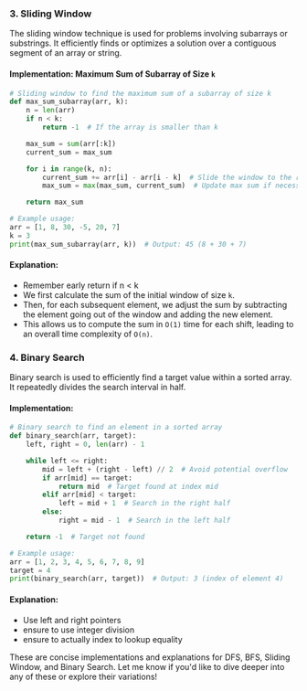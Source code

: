 ### 3. **Sliding Window**

The sliding window technique is used for problems involving subarrays or substrings. It efficiently finds or optimizes a solution over a contiguous segment of an array or string.

#### Implementation: Maximum Sum of Subarray of Size `k`

```python
# Sliding window to find the maximum sum of a subarray of size k
def max_sum_subarray(arr, k):
    n = len(arr)
    if n < k:
        return -1  # If the array is smaller than k

    max_sum = sum(arr[:k])
    current_sum = max_sum

    for i in range(k, n):
        current_sum += arr[i] - arr[i - k]  # Slide the window to the right
        max_sum = max(max_sum, current_sum)  # Update max sum if necessary

    return max_sum

# Example usage:
arr = [1, 8, 30, -5, 20, 7]
k = 3
print(max_sum_subarray(arr, k))  # Output: 45 (8 + 30 + 7)
```

#### Explanation:

- Remember early return if n < k
- We first calculate the sum of the initial window of size `k`.
- Then, for each subsequent element, we adjust the sum by subtracting the element going out of the window and adding the new element.
- This allows us to compute the sum in `O(1)` time for each shift, leading to an overall time complexity of `O(n)`.

### 4. **Binary Search**

Binary search is used to efficiently find a target value within a sorted array. It repeatedly divides the search interval in half.

#### Implementation:

```python
# Binary search to find an element in a sorted array
def binary_search(arr, target):
    left, right = 0, len(arr) - 1

    while left <= right:
        mid = left + (right - left) // 2  # Avoid potential overflow
        if arr[mid] == target:
            return mid  # Target found at index mid
        elif arr[mid] < target:
            left = mid + 1  # Search in the right half
        else:
            right = mid - 1  # Search in the left half

    return -1  # Target not found

# Example usage:
arr = [1, 2, 3, 4, 5, 6, 7, 8, 9]
target = 4
print(binary_search(arr, target))  # Output: 3 (index of element 4)
```

#### Explanation:

- Use left and right pointers
- ensure to use integer division
- ensure to actually index to lookup equality

These are concise implementations and explanations for DFS, BFS, Sliding Window, and Binary Search. Let me know if you'd like to dive deeper into any of these or explore their variations!
